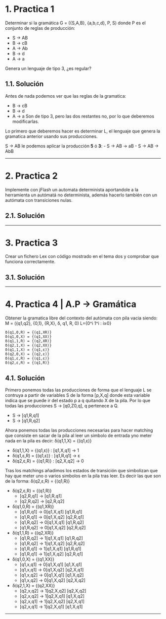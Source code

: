 # 1. Practica 1
Determinar si la gramática G = ({S,A,B}, {a,b,c,d}, P, S) donde P es el
conjunto de reglas de producción:

  - S -> AB
  - B -> cB
  - A -> Ab
  - B -> d
  - A -> a

Genera un lenguaje de tipo 3, ¿es regular?

## 1.1. Solución
Antes de nada podemos ver que las reglas de la gramatica:
  - B -> cB
  - B -> d
  - A -> a
Son de tipo 3, pero las dos restantes no, por lo que deberemos modificarlas.

Lo primero que deberemos hacer es determinar L, el lenguaje que genera
la gramatica anterior usando sus producciones.

  S -> AB le podemos aplicar la producción **5** ó **3**:
    - S -> AB -> aB
    - S -> AB -> AbB

* * * * *

# 2. Practica 2
Implemente con jFlash un automata determinista aportandole a la herramienta un
autómatá no determinista, además hacerlo también con un autómata con
transiciones nulas.

## 2.1. Solución

 * * * * *

# 3. Practica 3
Crear un fichero Lex con código mostrado en el tema dos y comprobar que
funciona correctamente.

## 3.1. Solución

* * * * *

# 4. Practica 4 | A.P -> Gramática
Obtener la gramatica libre del contexto del autómata con pila vacia siendo:
    M = ({q1,q2}, {0,1}, {R,X}, δ, q1, R, 0)
    L={0^i 1^i : i≥0}

    δ(q1,0,R) = {(q1,XR)}
    δ(q1,0,X) = {(q1,XX)}
    δ(q1,1,R) = {(q2,XR)}
    δ(q2,1,X) = {(q2,XX)}
    δ(q1,1,X) = {(q1,ε)}
    δ(q2,0,X) = {(q2,ε)}
    δ(q1,ε,R) = {(q1,ε)}
    δ(q2,ε,R) = {(q1,R)}

## 4.1. Solución
Primero ponemos todas las producciones de forma que el lenguaje L se contruya
a partir de variables S de la forma [p,X,q] donde esta variable indica que
se puede ir del estado p a q quitando X de la pila. Por lo que todas
las producciones S → [q0,Z0,q], q pertenece a Q.

  - S → [q1,R,q1]
  - S → [q1,R,q2]

Ahora ponemos todas las producciones necesarias para hacer matching que consiste
en sacar de la pila al leer un simbolo de entrada yno meter nada en la pila
es decir: δ(q1,1,X) = {(q1,ε)}

  - δ(q1,1,X) = {(q1,ε)} : [q1,X,q1] → 1
  - δ(q1,ε,R) = {(q1,ε)} : [q1,R,q1] → ε
  - δ(q2,ε,R) = {(q1,R)} : [q2,X,q2] → 0

Tras los matchings añadimos los estados de transición que simbolizan que hay que
meter uno o varios simbolos en la pila tras leer. Es decir las que son de la
forma: δ(q2,ε,R) = {(q1,R)}

  - δ(q2,ε,R) = {(q1,R)}
    - [q2,R,q1] → [q1,R,q1]
    - [q2,R,q2] → [q2,R,q2]
  - δ(q1,0,R) = {(q1,XR)}
    - [q1,R,q1] → 0[q1,X,q1] [q1,R,q1]
    - [q1,R,q1] → 0[q1,X,q2] [q2,R,q1]
    - [q1,R,q2] → 0[q1,X,q1] [q1,R,q2]
    - [q1,R,q2] → 0[q1,X,q2] [q2,R,q2]
  - δ(q1,1,R) = {(q2,XR)}
    - [q1,R,q2] → 1[q1,X,q1] [q1,R,q2]
    - [q1,R,q2] → 1[q1,X,q2] [q2,R,q2]
    - [q1,R,q1] → 1[q1,X,q1] [q1,R,q1]
    - [q1,R,q1] → 1[q1,X,q2] [q2,R,q1]
  - δ(q1,0,X) = {(q1,XX)}
    - [q1,x,q1] → 0[q1,X,q1] [q1,X,q1]
    - [q1,x,q1] → 0[q1,X,q2] [q2,X,q1]
    - [q1,x,q2] → 0[q1,X,q1] [q1,X,q2]
    - [q1,x,q2] → 0[q1,X,q2] [q2,X,q2]
  - δ(q2,1,X) = {(q2,XX)}
    - [q2,x,q2] → 1[q2,X,q2] [q2,X,q2]
    - [q2,x,q2] → 1[q2,X,q1] [q1,X,q2]
    - [q2,x,q1] → 1[q2,X,q2] [q2,X,q1]
    - [q2,x,q1] → 1[q2,X,q1] [q1,X,q1]

* * * * *
